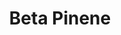 ---
name: Beta Pinene
title: Beta Pinene
details:
  - detail:
      key: "Usage/Application"
      value: "Fragrance, Flavour, Pharma"
  - detail:
      key: "Physical State"
      value: "Liquid"
  - detail:
      key: "Specific Gravity"
      value: "0.86 to 0.869 (at 20 deg C)"
  - detail:
      key: "Flash Point"
      value: "36 deg C"
  - detail:
      key: "Brand"
      value: "Natural Aroma"
  - detail:
      key: "Shelf life"
      value: "24 month(s) or longer if stored properly"
  - detail:
      key: "Purity"
      value: "Minimum 95%"
  - detail:
      key: "Solubility in water"
      value: "Insoluble"
  - detail:
      key: "Optical rotation"
      value: "-14 deg C to -38 deg C"
  - detail:
      key: "Refractive index"
      value: "1.4760 to 1.4820 (at 20 deg C)"
  - detail:
      key: "Boiling point"
      value: "164-165 deg C"
  - detail:
      key: "Melting point"
      value: "-61 deg C"
  - detail:
      key: "Odour"
      value: "Characteristic odour and taste of alpha-pinene."
  - detail:
      key: "Source"
      value: "Turpentine oil"
  - detail:
      key: "Molecular Weight"
      value: "136.23 g/mol"
  - detail:
      key: "Formula"
      value: "C10H16"
  - detail:
      key: "HS Code"
      value: "2902.19"
  - detail:
      key: "EINECS No"
      value: "242-060-2"
  - detail:
      key: "CAS No"
      value: "127-91-3"
  - detail:
      key: "Packing Type"
      value: "Can, Barrel"
  - detail:
      key: "Packaging Size"
      value: "5, 25, 200 Kg"
showOnHome: false
thumbnail: https://5.imimg.com/data5/SELLER/Default/2021/12/MD/DP/KV/3823480/beta-pinene-500x500.png
productImages:
  - ""
category: natural isolates
---
